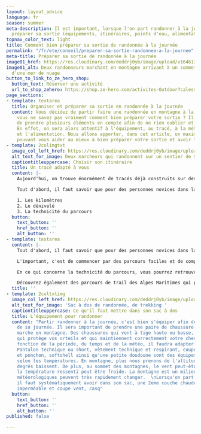 ```yaml
---
layout: layout_advice
language: fr
season: summer
meta-description: Il est important, lorsque l'on part randonner à la journée, de bien
  préparer sa sortie (équipements, itinéraires, points d'eau, alimentation...)
topnav_color_text: light
title: Comment bien préparer sa sortie de randonnée à la journée
permalink: "/fr/ete/conseil/preparer-sa-sortie-randonnee-a-la-journee"
meta-title: Préparer sa sortie de randonnée à la journée
image01_href: https://res.cloudinary.com/deddrj0yb/image/upload/v1646130600/website/Conseil%20/laurentiu-morariu-zWGhVgY-GmY-unsplash_bwcsmi.jpg
image01_alt: Deux randonneurs marchant en montagne arrivant à un sommet au dessus
  d'une mer de nuage
button_to_link_to_ze_hero_shop:
  button_text: Réserver une activité
  url_to_shop_zehero: https://shop.ze-hero.com/activites-Outdoor?calessonstype=all&catypegenderlistsummer=all&calessonsactivitytype=all&start-date=
page_sections:
- template: textarea
  title: Organiser et préparer sa sortie en randonnée à la journée
  content: Vous décidez de partir faire une randonnée en montagne à la journée, mais
    vous ne savez pas vraiment comment bien préparer votre sortie ? Il est important
    de prendre plusieurs éléments en compte afin de ne rien oublier et de partir serein.
    En effet, on sera alors attentif à l'équipement, au tracé, à la météo, à l'hydratation
    et l'alimentation. Nous allons apporter, dans cet article, un maximum de conseil
    pouvant vous aider au mieux à bien préparer votre sortie et avoir les bases.
- template: 2colimgtxt
  image_col_left_href: https://res.cloudinary.com/deddrj0yb/image/upload/v1646130612/website/Conseil%20/anders-nielsen-8jQFXXSTvbw-unsplash_hsdiwr.jpg
  alt_text_for_image: Deux marcheurs qui randonnent sur un sentier de montagne
  captiontitleuppercase: Choisir son itinéraire
  title: Un tracé adapté à vous
  content: |-
    Aujourd'hui, on trouve énormément de tracés déjà construits sur des sites de randonnées, de blogs, etc. On peut également se construire soi-même des itinéraires et les suivre via son téléphone ou sa montre GPS. On peut également construire son tracé avec une carte IGN si on sait alors lire ces différentes cartes. Ce qui est important, c'est d'adapter déjà la randonnée en fonction de votre niveau. Vous allez avoir des informations importantes tels que les kilomètres et le dénivelé qui seront des indicateurs de la difficulté.

    Tout d'abord, il faut savoir que pour des personnes novices dans la randonnée, la vitesse moyenne va être de 2km/h à 4km/h en fonction du dénivelé. Vous retrouverez également une moyenne de 300m à 400m de dénivelé par heure environ pour des personnes novices Cela peut vous donner une idée de nombre que vous aurez à faire en fonction du nombre de kilomètre. Cela évolue en fonction de votre condition physique mais également en fonction du terrain de marche. Un terrain très technique va vous ralentir et sera beaucoup plus exigeant physiquement et mentalement. Il sera important de bien prendre en compte ces 3 indicateurs :

    1. Les kilomètres
    2. Le dénivelé
    3. La technicité du parcours
  button:
    text_button: ''
    href_button: ''
    alt_button: ''
- template: textarea
  content: |-
    Tout d'abord, il faut savoir que pour des personnes novices dans la randonnée, la vitesse moyenne va être de 2km/h à Il aura donc plusieurs niveaux de difficulté selon ces trois indicateurs. Le kilomètre et le dénivelé sont deux paramètres qui se lient pour votre tracé. Plus il y a aura de dénivelé et moins il y aura de kilomètres alors les montées seront très raide.

    L'important, c'est de commencer par des parcours faciles et de comprendre ces indicateurs et sa forme physique durant l'effort. Vous pourrez alors jauger et vous aventurer sur des parcours plus long ou non.

    En ce qui concerne la technicité du parcours, vous pourrez retrouver les différentes informations si vous trouvez des descriptions des parcours, des topos, etc. Un terrain technique, c'est par exemple des sentiers avec énormément de cailloux, de marcher à travers des pierriers, des chemins très raides avec des obstacles naturels, des racines etc. Cela va alors être plus dur physiquement mais aussi mentalement car la concentration sera plus importante.

    Découvrez également des parcours de trail des Alpes Maritimes qui peuvent se faire en marchant et en courant dans les Préalpes d'Azur et dans l'Esterel : [https://www.ze-hero.com/fr/ete/conseil/itineraires-trail-alpes-maritimes](https://www.ze-hero.com/fr/ete/conseil/itineraires-trail-alpes-maritimes "Les parcours de trail 06")
  title: ''
- template: 2coltxtimg
  image_col_left_href: https://res.cloudinary.com/deddrj0yb/image/upload/v1646138026/website/Conseil%20/oriol-pascual-l5VCmqQbP_g-unsplash_mzu8yf.jpg
  alt_text_for_image: 'Sac à dos de randonnée, de trekking '
  captiontitleuppercase: Ce qu'il faut mettre dans son sac à dos
  title: L'équipement pour randonner
  content: "Partir randonner à la journée, c'est bien s'équiper afin de profiter pleinement
    de sa journée. Il sera important de prendre une paire de chaussure adapté à la
    marche en montagne. Des chaussures qui vont à tige haute ou basse, avec de l'accroche,
    qui protège vos orteils et qui maintiennent correctement votre cheville.   \nEn
    fonction de la période, du temps et de la météo, il faudra adapter votre tenue.
    Pantalon technique ou short, vêtement technique et respirant, coupe-vent, kway
    et ponchon, softshell ainsi qu'une petite doudoune sont des équipements à avoir
    selon les températures. En montagne, plus nous prenons de l'altitude, plus les
    degrés baissent. De plus, au sommet des montagnes, le vent peut-être présent et
    la température ressenti peut être froide. La montagne est un milieu où les conditions
    météorologiques peuvent très rapidement changer.  \nLorsqu'on part la journée,
    il faut systématiquement avoir dans son sac, une 2eme couche chaude, une veste
    imperméable et coupe vent, casq"
  button:
    text_button: ''
    href_button: ''
    alt_button: ''
published: false

---
```

